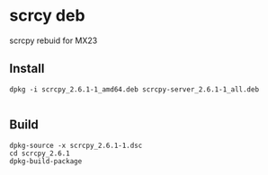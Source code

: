 # scrcy deb

scrcpy rebuid for MX23

  

## Install

```
dpkg -i scrcpy_2.6.1-1_amd64.deb scrcpy-server_2.6.1-1_all.deb
```

```

```

## Build

```
dpkg-source -x scrcpy_2.6.1-1.dsc
cd scrcpy_2.6.1
dpkg-build-package
```
